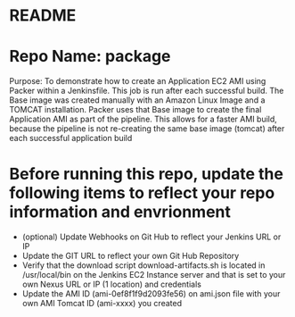 <H1>README</H1>
<H1>Repo Name: package</H1>
<P>Purpose: To demonstrate how to create an Application EC2 AMI using Packer within a Jenkinsfile. This job is run after each successful build. The Base image was created manually with an Amazon Linux Image and a TOMCAT installation. Packer uses that Base image to create the final Application AMI as part of the pipeline. This allows for a faster AMI build, because the pipeline is not re-creating the same base image (tomcat) after each successful application build</P>

<H1>Before running this repo, update the following items to reflect your repo information and envrionment</H1>

<UL>
<LI>(optional) Update Webhooks on Git Hub to reflect your Jenkins URL or IP
<LI>Update the GIT URL to reflect your own Git Hub Repository
<LI>Verify that the download script download-artifacts.sh is located in /usr/local/bin on the Jenkins EC2 Instance server and that is set to your own Nexus URL or IP (1 location) and credentials
<LI>Update the AMI ID (ami-0ef8f1f9d2093fe56) on ami.json file with your own AMI Tomcat ID (ami-xxxx) you created
</UL>

